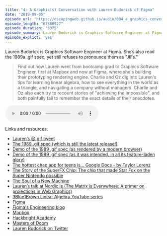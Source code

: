 ```yaml
---
title: "4: A Graphic(s) Conversation with Lauren Budorick of Figma"
date: "2019-09-05"
episode_url: 'https://escapingweb.github.io/audio/004_a_graphics_conversation_with_lauren_budorick_of_figma.mp3'
episode_length: "67580927"
episode_duration: '3375'
episode_summary: Lauren Budorick is Graphics Software Engineer at Figma. She’s also read the 1989a .gif spec, yet still refuses to pronounce them as "JIFs."
episode_explict: 'yes'
---
```


Lauren Budorick is Graphics Software Engineer at Figma. She’s also read the 1989a .gif spec, yet still refuses to pronounce them as "JIFs."

> Find out how Lauren went from bootcamp grad to Graphics Software Engineer, first at Mapbox and now at Figma, where she's building their prototyping rendering engine. Charlie and Oz dig into Lauren's tips for learning linear algebra, how to see everything in the world as a triangle, and navigating a company without managers. Charlie and Oz also each try to recount stories of "achieving the impossible", and both painfully fail to remember the exact details of their anecdotes.

<audio controls="controls">
  <source type="audio/mp3" src="https://escapingweb.github.io/audio/004_a_graphics_conversation_with_lauren_budorick_of_figma.mp3"></source>
</audio>

Links and resources:

* [Lauren’s 😢.gif tweet](https://twitter.com/lbudorick/status/1149118970932281344)
* [The 1989 .gif spec (which is still the latest release!)](https://www.w3.org/Graphics/GIF/spec-gif89a.txt)
* [Demo of the 1989 .gif spec (as rendered by a modern browser)](http://www.olsenhome.com/gif/BOB_89A.GIF)
* [Demo of the 1989 .gif spec (as it was intended, in all its feature-laden glory)](http://ata4.github.io/gifiddle/#http://www.olsenhome.com/gif/BOB_89A.GIF)
* [The hottest chap app for teens is... Google Docs - by Taylor Lorenz](https://www.theatlantic.com/technology/archive/2019/03/hottest-chat-app-teens-google-docs/584857/)
* [The Story of the SuperFX Chip: The chip that made Star Fox on the Super Nintendo possible](https://www.youtube.com/watch?v=Opzomu6mgYk)
* [The Soul of a New Machine](https://www.goodreads.com/book/show/7090.The_Soul_of_a_New_Machine)
* [Lauren’s talk at Nordic.js (The Matrix is Everywhere: A primer on projections in Web Graphics)](https://www.youtube.com/watch?v=YFGY2BeyfzA)
* [3Blue1Brown Linear Algebra YouTube series](https://www.3blue1brown.com/essence-of-linear-algebra-page)
* [Figma](https://www.figma.com/)
* [Figma's Engineering blog](https://www.figma.com/blog/section/engineering/)
* [Mapbox](https://www.mapbox.com/)
* [Hackbright Academy](https://hackbrightacademy.com/)
* [Masters of Doom](https://www.goodreads.com/book/show/222146.Masters_of_Doom)
* [Lauren Budorick on Twitter](https://twitter.com/lbudorick)